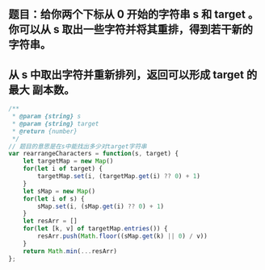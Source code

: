 ## 题目：给你两个下标从 0 开始的字符串 s 和 target 。你可以从 s 取出一些字符并将其重排，得到若干新的字符串。
## 从 s 中取出字符并重新排列，返回可以形成 target 的 最大 副本数。

```js
/**
 * @param {string} s
 * @param {string} target
 * @return {number}
 */
// 题目的意思是在s中能找出多少对target字符串
var rearrangeCharacters = function(s, target) {
    let targetMap = new Map()
    for(let i of target) {
        targetMap.set(i, (targetMap.get(i) ?? 0) + 1)
    }
    let sMap = new Map()
    for(let i of s) {
        sMap.set(i, (sMap.get(i) ?? 0) + 1)
    }
    let resArr = []
    for(let [k, v] of targetMap.entries()) {
        resArr.push(Math.floor((sMap.get(k) || 0) / v))
    }
    return Math.min(...resArr)
};
```